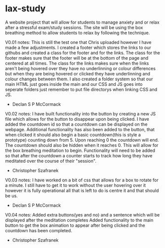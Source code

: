 # lax-study
A website project that will allow for students to manage anxiety and or relax after a stressful exam/study sessions. 
The site will be using the box breathing method to allow students to relax by following the technique.

V0.01 notes: 
This is still the test one that Chris uploaded however I have made a few adjustments. 
I created a footer which stores the links to our githubs and created a class for the footer and for the links.
The class for the footer makes sure that the footer will be at the bottom of the page and centered at all times.
The class for the links makes sure when the links aren't being hovered over they have no underlinning or colour differences but when they are being hovered or clicked they have underlinning and colour changes between them.
I also created a folder system so that our main HTML just goes inside the main and our CSS and JS goes into seperate folders just remember to put file directorys when linking CSS and JS.
- Declan S P McCormack

V0.02 notes:
I have built functionality into the button by creating a new JS file which allows for the button to disappear upon being clicked.
I have added the countdown id so that a countdown can be displayed on the webpage.
Additional functionality has also been added to the button, that when clicked it should also begin a basic countdown(this is style a prototype) counting down from 5. Upon reaching 0 the countdown will end.
The countdown should also be hidden when it reaches 0. This will allow for the box breathing meditation to begin. Functionality will need to be added so that after the countdown a counter starts to track how long they have meditated over the course of their "session". 
- Christopher Szafranek

V0.03 notes:
I have worked on a bit of css that allows for a box to rotate for a minute. I still have to get it to work without the user hovering over it however it is fully operational all that is left to do is centre it and that should be us.
- Declan S P McCormack

V0.04 notes:
Added extra buttons(yes and no) and a sentence which will be displayed after the meditation completes
Added functionality to the main button to get the box animation to appear after being clicked and the countdown has been completed.
- Christopher Szafranek
